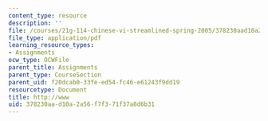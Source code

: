 ```yaml
---
content_type: resource
description: ''
file: /courses/21g-114-chinese-vi-streamlined-spring-2005/378230aad10a2a56f7f371f37a8d6b31_MIT21G_114S05_4_06j_1.pdf
file_type: application/pdf
learning_resource_types:
- Assignments
ocw_type: OCWFile
parent_title: Assignments
parent_type: CourseSection
parent_uid: f20dcab0-33fe-ed54-fc46-e61243f9dd19
resourcetype: Document
title: http://www
uid: 378230aa-d10a-2a56-f7f3-71f37a8d6b31
---
```

